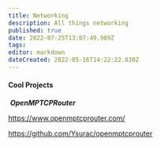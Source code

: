```yaml
---
title: Networking
description: All things networking
published: true
date: 2022-07-25T13:07:49.989Z
tags: 
editor: markdown
dateCreated: 2022-05-16T14:22:22.830Z
---
```


#### Cool Projects

 ***OpenMPTCPRouter*** 

https://www.openmptcprouter.com/

https://github.com/Ysurac/openmptcprouter